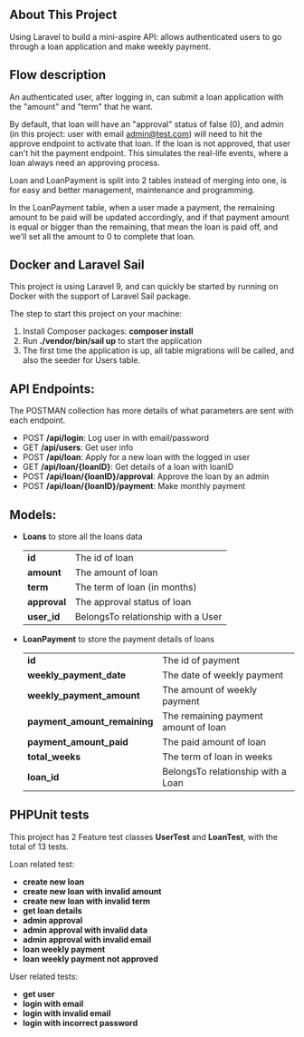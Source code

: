 ## About This Project

Using Laravel to build a mini-aspire API: allows authenticated users to go through a loan application and make weekly payment.

## Flow description

An authenticated user, after logging in, can submit a loan application with the "amount" and "term" that he want.

By default, that loan will have an "approval" status of false (0), and admin (in this project: user with email admin@test.com) will need to hit the approve endpoint to activate that loan. If the loan is not approved, that user can't hit the payment endpoint. This simulates the real-life events, where a loan always need an approving process.

Loan and LoanPayment is split into 2 tables instead of merging into one, is for easy and better management, maintenance and programming.

In the LoanPayment table, when a user made a payment, the remaining amount to be paid will be updated accordingly, and if that payment amount is equal or bigger than the remaining, that mean the loan is paid off, and we'll set all the amount to 0 to complete that loan.

## Docker and Laravel Sail

This project is using Laravel 9, and can quickly be started by running on Docker with the support of Laravel Sail package.

The step to start this project on your machine:

1. Install Composer packages: **composer install**
2. Run **./vendor/bin/sail up** to start the application
3. The first time the application is up, all table migrations will be called, and also the seeder for Users table.

## API Endpoints:
The POSTMAN collection has more details of what parameters are sent with each endpoint.
- POST **/api/login**: Log user in with email/password
- GET **/api/users**: Get user info
- POST **/api/loan**: Apply for a new loan with the logged in user
- GET **/api/loan/{loanID}**: Get details of a loan with loanID
- POST **/api/loan/{loanID}/approval**: Approve the loan by an admin
- POST **/api/loan/{loanID}/payment**: Make monthly payment

## Models:

- **Loans** to store all the loans data
    
    |       |  |
    | ----------- | ----------- |
    | **id**      | The id of loan       |
    | **amount**   | The amount of loan        |
    | **term**   | The term of loan (in months)        |
    | **approval**   | The approval status of loan        |
    | **user_id**   | BelongsTo relationship with a User        |        

- **LoanPayment** to store the payment details of loans

    |       |  |
    | ----------- | ----------- |
    | **id**      | The id of payment       |
    | **weekly_payment_date**   | The date of weekly payment        |
    | **weekly_payment_amount**   | The amount of weekly payment        |
    | **payment_amount_remaining**   | The remaining payment amount of loan        |
    | **payment_amount_paid**   | The paid amount of loan        |
    | **total_weeks**   | The term of loan in weeks        |
    | **loan_id**   | BelongsTo relationship with a Loan        |    
    

## PHPUnit tests

This project has 2 Feature test classes **UserTest** and **LoanTest**, with the total of 13 tests.

Loan related test:
- **create new loan**
- **create new loan with invalid amount**
- **create new loan with invalid term**
- **get loan details**
- **admin approval**
- **admin approval with invalid data**
- **admin approval with invalid email**
- **loan weekly payment**
- **loan weekly payment not approved**

User related tests:
- **get user**
- **login with email**
- **login with invalid email**
- **login with incorrect password**
